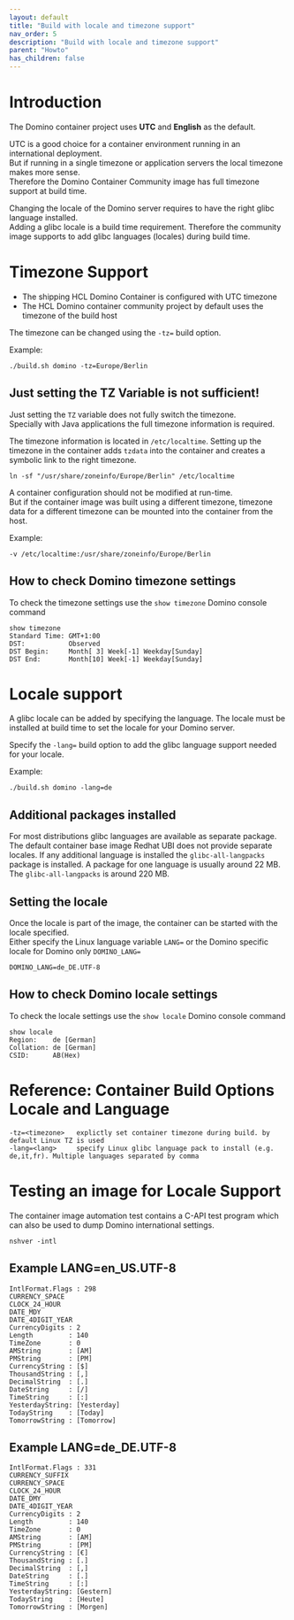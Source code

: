 ```yaml
---
layout: default
title: "Build with locale and timezone support"
nav_order: 5
description: "Build with locale and timezone support"
parent: "Howto"
has_children: false
---
```


# Introduction

The Domino container project uses **UTC** and **English** as the default.  

UTC is a good choice for a container environment running in an international deployment.  
But if running in a single timezone or application servers the local timezone makes more sense.  
Therefore the Domino Container Community image has full timezone support at build time.

Changing the locale of the Domino server requires to have the right glibc language installed.  
Adding a glibc locale is a build time requirement. Therefore the community image supports to add glibc languages (locales) during build time.


# Timezone Support

- The shipping HCL Domino Container is configured with UTC timezone
- The HCL Domino container community project by default uses the timezone of the build host

The timezone can be changed using the `-tz=` build option.

Example:

```
./build.sh domino -tz=Europe/Berlin
```


## Just setting the TZ Variable is not sufficient!

Just setting the `TZ` variable does not fully switch the timezone.  
Specially with Java applications the full timezone information is required.

The timezone information is located in `/etc/localtime`.
Setting up the timezone in the container adds `tzdata` into the container and creates a symbolic link to the right timezone.

```
ln -sf "/usr/share/zoneinfo/Europe/Berlin" /etc/localtime
```

A container configuration should not be modified at run-time.  
But if the container image was built using a different timezone, timezone data for a different timezone can be mounted into the container from the host.

Example:

```
-v /etc/localtime:/usr/share/zoneinfo/Europe/Berlin
```


## How to check Domino timezone settings

To check the timezone settings use the `show timezone` Domino console command

```
show timezone
Standard Time: GMT+1:00
DST:           Observed
DST Begin:     Month[ 3] Week[-1] Weekday[Sunday]
DST End:       Month[10] Week[-1] Weekday[Sunday]
```


# Locale support

A glibc locale can be added by specifying the language.
The locale must be installed at build time to set the locale for your Domino server.

Specify the `-lang=` build option to add the glibc language support needed for your locale.

Example:

```
./build.sh domino -lang=de
```

## Additional packages installed

For most distributions glibc languages are available as separate package.
The default container base image Redhat UBI does not provide separate locales.
If any additional language is installed the `glibc-all-langpacks` package is installed.
A package for one language is usually around 22 MB. The `glibc-all-langpacks` is around 220 MB.


## Setting the locale

Once the locale is part of the image, the container can be started with the locale specified.  
Either specify the Linux language variable `LANG=` or the Domino specific locale for Domino only `DOMINO_LANG=`

```
DOMINO_LANG=de_DE.UTF-8
```


## How to check Domino locale settings

To check the locale settings use the `show locale` Domino console command

```
show locale
Region:    de [German]
Collation: de [German]
CSID:      AB(Hex)
```


# Reference: Container Build Options Locale and Language

```
-tz=<timezone>   explictly set container timezone during build. by default Linux TZ is used
-lang=<lang>     specify Linux glibc language pack to install (e.g. de,it,fr). Multiple languages separated by comma
```


# Testing an image for Locale Support

The container image automation test contains a C-API test program which can also be used to dump Domino international settings.

```
nshver -intl
```


## Example LANG=en_US.UTF-8

```
IntlFormat.Flags : 298
CURRENCY_SPACE
CLOCK_24_HOUR
DATE_MDY
DATE_4DIGIT_YEAR
CurrencyDigits : 2
Length         : 140
TimeZone       : 0
AMString       : [AM]
PMString       : [PM]
CurrencyString : [$]
ThousandString : [,]
DecimalString  : [.]
DateString     : [/]
TimeString     : [:]
YesterdayString: [Yesterday]
TodayString    : [Today]
TomorrowString : [Tomorrow]
```


## Example LANG=de_DE.UTF-8

```
IntlFormat.Flags : 331
CURRENCY_SUFFIX
CURRENCY_SPACE
CLOCK_24_HOUR
DATE_DMY
DATE_4DIGIT_YEAR
CurrencyDigits : 2
Length         : 140
TimeZone       : 0
AMString       : [AM]
PMString       : [PM]
CurrencyString : [€]
ThousandString : [.]
DecimalString  : [,]
DateString     : [.]
TimeString     : [:]
YesterdayString: [Gestern]
TodayString    : [Heute]
TomorrowString : [Morgen]
```
